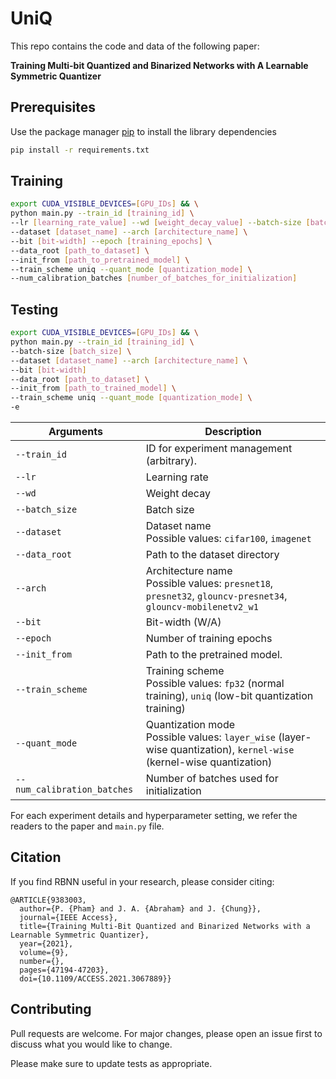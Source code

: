 # UniQ 

This repo contains the code and data of the following paper:

**Training Multi-bit Quantized and Binarized Networks with A Learnable Symmetric Quantizer**


## Prerequisites
Use the package manager [pip](https://pip.pypa.io/en/stable/) to install the library dependencies


```bash
pip install -r requirements.txt
```

## Training

```bash
export CUDA_VISIBLE_DEVICES=[GPU_IDs] && \
python main.py --train_id [training_id] \
--lr [learning_rate_value] --wd [weight_decay_value] --batch-size [batch_size] \
--dataset [dataset_name] --arch [architecture_name] \
--bit [bit-width] --epoch [training_epochs] \
--data_root [path_to_dataset] \
--init_from [path_to_pretrained_model] \
--train_scheme uniq --quant_mode [quantization_mode] \
--num_calibration_batches [number_of_batches_for_initialization] 
```



## Testing

```bash
export CUDA_VISIBLE_DEVICES=[GPU_IDs] && \
python main.py --train_id [training_id] \
--batch-size [batch_size] \
--dataset [dataset_name] --arch [architecture_name] \
--bit [bit-width] 
--data_root [path_to_dataset] \
--init_from [path_to_trained_model] \
--train_scheme uniq --quant_mode [quantization_mode] \
-e
```


| Arguments  | Description |
| ------------- | ------------- |
| `--train_id`  | ID for experiment management (arbitrary).   |
| `--lr`  | Learning rate   |
| `--wd`  | Weight decay  |
| `--batch_size`  | Batch size  |
| `--dataset`  | Dataset name <br/> Possible values: `cifar100`, `imagenet`   |
| `--data_root`  | Path to the dataset directory  |
| `--arch`  | Architecture name <br/> Possible values: `presnet18`, `presnet32`, `glouncv-presnet34`, `glouncv-mobilenetv2_w1`   |
| `--bit`  | Bit-width (W/A)  |
| `--epoch`  | Number of training epochs  |
| `--init_from`  | Path to the pretrained model.  |
| `--train_scheme`  | Training scheme <br/> Possible values: `fp32` (normal training), `uniq` (low-bit quantization training)  |
| `--quant_mode`  | Quantization mode <br/> Possible values: `layer_wise` (layer-wise quantization), `kernel-wise` (kernel-wise quantization)  |
| `--num_calibration_batches`  | Number of batches used for initialization |


For each experiment details and hyperparameter setting, we refer the readers to the paper and `main.py` file.

## Citation
If you find RBNN useful in your research, please consider citing:
```
@ARTICLE{9383003,
  author={P. {Pham} and J. A. {Abraham} and J. {Chung}},
  journal={IEEE Access}, 
  title={Training Multi-Bit Quantized and Binarized Networks with a Learnable Symmetric Quantizer}, 
  year={2021},
  volume={9},
  number={},
  pages={47194-47203},
  doi={10.1109/ACCESS.2021.3067889}}
```

## Contributing
Pull requests are welcome. For major changes, please open an issue first to discuss what you would like to change.

Please make sure to update tests as appropriate.
